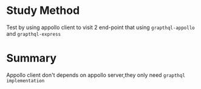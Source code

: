 # Study Method

Test by using appollo client to visit 2 end-point that using `grapthql-appollo` and `grapthql-express`

# Summary
Appollo client don't depends on appollo server,they only need `grapthql implementation`

